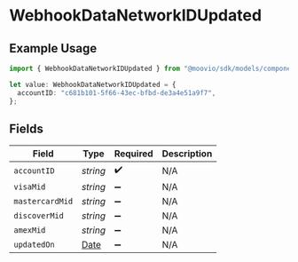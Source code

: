 # WebhookDataNetworkIDUpdated

## Example Usage

```typescript
import { WebhookDataNetworkIDUpdated } from "@moovio/sdk/models/components";

let value: WebhookDataNetworkIDUpdated = {
  accountID: "c681b101-5f66-43ec-bfbd-de3a4e51a9f7",
};
```

## Fields

| Field                                                                                         | Type                                                                                          | Required                                                                                      | Description                                                                                   |
| --------------------------------------------------------------------------------------------- | --------------------------------------------------------------------------------------------- | --------------------------------------------------------------------------------------------- | --------------------------------------------------------------------------------------------- |
| `accountID`                                                                                   | *string*                                                                                      | :heavy_check_mark:                                                                            | N/A                                                                                           |
| `visaMid`                                                                                     | *string*                                                                                      | :heavy_minus_sign:                                                                            | N/A                                                                                           |
| `mastercardMid`                                                                               | *string*                                                                                      | :heavy_minus_sign:                                                                            | N/A                                                                                           |
| `discoverMid`                                                                                 | *string*                                                                                      | :heavy_minus_sign:                                                                            | N/A                                                                                           |
| `amexMid`                                                                                     | *string*                                                                                      | :heavy_minus_sign:                                                                            | N/A                                                                                           |
| `updatedOn`                                                                                   | [Date](https://developer.mozilla.org/en-US/docs/Web/JavaScript/Reference/Global_Objects/Date) | :heavy_minus_sign:                                                                            | N/A                                                                                           |